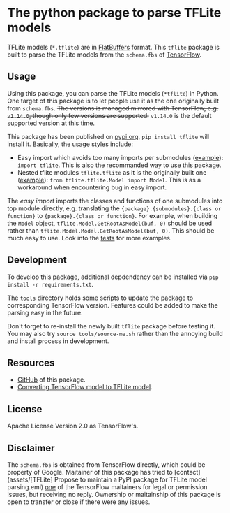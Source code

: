 The python package to parse TFLite models
=========================================

TFLite models (`*.tflite`) are in [FlatBuffers](https://google.github.io/flatbuffers/) format. This `tflite` package is built to parse the TFLite models from the `schema.fbs` of [TensorFlow](https://github.com/tensorflow/tensorflow).

## Usage

Using this package, you can parse the TFLite models (`*tflite`) in Python. One target of this package is to let people use it as the one originally built from `schema.fbs`. ~~The versions is managed mirrored with TensorFlow, e.g. `v1.14.0`, though only few versions are supported.~~ `v1.14.0` is the default supported version at this time.

This package has been published on [pypi.org](https://pypi.org/), `pip install tflite` will install it. Basically, the usage styles include:

* Easy import which avoids too many imports per submodules ([example](tests/test_easy_import.py)): `import tflite`. This is also the recommanded way to use this package.
* Nested tflite modules `tflite.tflite` as it is the originally built one ([example](tests/test_nested_import.py)): `from tflite.tflite.Model import Model`. This is as a workaround when encountering bug in easy import.

The *easy import* imports the classes and functions of one submodules into top module directly, e.g. translating the `{package}.{submodules}.{class or function}` to `{package}.{class or function}`. For example, when building the `Model` object, `tflite.Model.GetRootAsModel(buf, 0)` should be used rather than `tflite.Model.Model.GetRootAsModel(buf, 0)`. This should be much easy to use. Look into the [tests](tests) for more examples.


## Development

To develop this package, additional depdendency can be installed via `pip install -r requirements.txt`.

The [`tools`](tools) directory holds some scripts to update the package to corresponding TensorFlow version. Features could be added to make the parsing easy in the future.

Don't forget to re-install the newly built `tflite` package before testing it. You may also try `source tools/source-me.sh` rather than the annoying build and install process in development.


## Resources

* [GitHub](https://github.com/jackwish/tflite) of this package.
* [Converting TensorFlow model to TFLite model](https://www.tensorflow.org/lite/convert).


## License

Apache License Version 2.0 as TensorFlow's.


## Disclaimer

The `schema.fbs` is obtained from TensorFlow directly, which could be property of Google. Maitainer of this package has tried to [contact](assets/[TFLite] Propose to maintain a PyPI package for TFLite model parsing.eml) [one](https://github.com/aselle) of the TensorFlow maitainers for legal or permission issues, but receiving no reply. Ownership or maitainship of this package is open to transfer or close if there were any issues.
